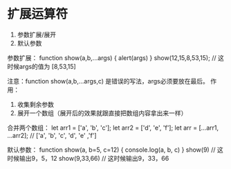 # 扩展运算符

1. 参数扩展/展开
2. 默认参数

参数扩展：
function show(a,b,...args) {
    alert(args)
}
show(12,15,8,53,15); // 这时候args的值为 [8,53,15]

注意：function show(a,b,...args,c) 是错误的写法，args必须要放在最后。
作用：

1. 收集剩余参数
2. 展开一个数组（展开后的效果就跟直接把数组内容拿出来一样）

合并两个数组：
let arr1 = ['a', 'b', 'c'];
let arr2 = ['d', 'e', 'f'];
let arr = [...arr1, ...arr2]; // ['a', 'b', 'c', 'd', 'e' ,'f']

默认参数：
function show(a, b=5, c=12) {
    console.log(a, b, c)
}
show(9)    // 这时候输出9，5，12
show(9,33,66)   // 这时候输出9，33，66
